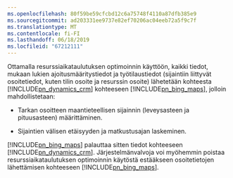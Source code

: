 ```yaml
---
ms.openlocfilehash: 80f59be59cfcbd12c6a75748f4110a87dfb385e9
ms.sourcegitcommit: ad203331ee9737e82ef70206ac04eeb72a5f9c7f
ms.translationtype: MT
ms.contentlocale: fi-FI
ms.lasthandoff: 06/18/2019
ms.locfileid: "67212111"
---
```

Ottamalla resurssiaikataulutuksen optimoinnin käyttöön, kaikki tiedot, mukaan lukien ajoitusmääritystiedot ja työtilaustiedot (sijaintiin liittyvät osoitetiedot, kuten tilin osoite ja resurssin osoite) lähetetään kohteesta [!INCLUDE[pn_dynamics_crm](pn-dynamics-crm.md)] kohteeseen [!INCLUDE[pn_bing_maps](pn-bing-maps.md)], jolloin mahdollistetaan:  
  
-   Tarkan osoitteen maantieteellisen sijainnin (leveysasteen ja pituusasteen) määrittäminen.  
  
-   Sijaintien välisen etäisyyden ja matkustusajan laskeminen.  
  
 [!INCLUDE[pn_bing_maps](pn-bing-maps.md)] palauttaa sitten tiedot kohteeseen [!INCLUDE[pn_dynamics_crm](pn-dynamics-crm.md)].  Järjestelmänvalvoja voi myöhemmin poistaa resurssiaikataulutuksen optimoinnin käytöstä estääkseen osoitetietojen lähettämisen kohteeseen [!INCLUDE[pn_bing_maps](pn-bing-maps.md)].